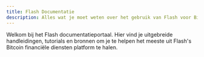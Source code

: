 ```yaml
---
title: Flash Documentatie
description: Alles wat je moet weten over het gebruik van Flash voor Bitcoin-betalingen, beloningen en handelsdiensten in het Caribisch gebied.
---
```


Welkom bij het Flash documentatieportaal. Hier vind je uitgebreide handleidingen, tutorials en bronnen om je te helpen het meeste uit Flash's Bitcoin financiële diensten platform te halen.